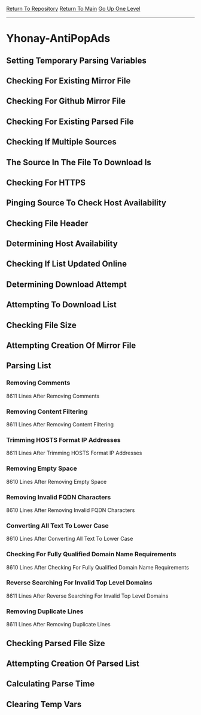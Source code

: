 [Return To Repository](https://github.com/deathbybandaid/piholeparser/)
[Return To Main](https://github.com/deathbybandaid/piholeparser/blob/master/RecentRunLogs/Mainlog.md)
[Go Up One Level](https://github.com/deathbybandaid/piholeparser/blob/master/RecentRunLogs/TopLevelScripts/30-Processing-External-Blacklists.md)
____________________________________
# Yhonay-AntiPopAds
## Setting Temporary Parsing Variables
## Checking For Existing Mirror File
## Checking For Github Mirror File
## Checking For Existing Parsed File
## Checking If Multiple Sources
## The Source In The File To Download Is
## Checking For HTTPS
## Pinging Source To Check Host Availability
## Checking File Header
## Determining Host Availability
## Checking If List Updated Online
## Determining Download Attempt
## Attempting To Download List
## Checking File Size
## Attempting Creation Of Mirror File
## Parsing List
### Removing Comments
8611 Lines After Removing Comments
### Removing Content Filtering
8611 Lines After Removing Content Filtering
### Trimming HOSTS Format IP Addresses
8611 Lines After Trimming HOSTS Format IP Addresses
### Removing Empty Space
8610 Lines After Removing Empty Space
### Removing Invalid FQDN Characters
8610 Lines After Removing Invalid FQDN Characters
### Converting All Text To Lower Case
8610 Lines After Converting All Text To Lower Case
### Checking For Fully Qualified Domain Name Requirements
8610 Lines After Checking For Fully Qualified Domain Name Requirements
### Reverse Searching For Invalid Top Level Domains
8611 Lines After Reverse Searching For Invalid Top Level Domains
### Removing Duplicate Lines
8611 Lines After Removing Duplicate Lines
## Checking Parsed File Size
## Attempting Creation Of Parsed List
## Calculating Parse Time
## Clearing Temp Vars
